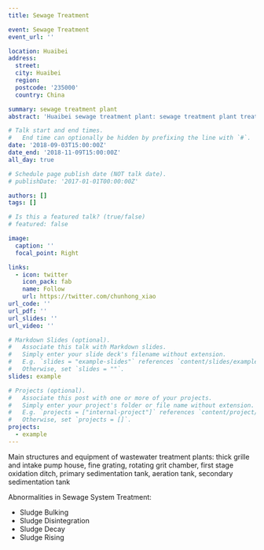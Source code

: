 ```yaml
---
title: Sewage Treatment

event: Sewage Treatment
event_url: ''

location: Huaibei
address:
  street: 
  city: Huaibei
  region: 
  postcode: '235000'
  country: China

summary: sewage treatment plant
abstract: 'Huaibei sewage treatment plant: sewage treatment plant treatment facilities, process of sewage treatment'

# Talk start and end times.
#   End time can optionally be hidden by prefixing the line with `#`.
date: '2018-09-03T15:00:00Z'
date_end: '2018-11-09T15:00:00Z'
all_day: true

# Schedule page publish date (NOT talk date).
# publishDate: '2017-01-01T00:00:00Z'

authors: []
tags: []

# Is this a featured talk? (true/false)
# featured: false

image:
  caption: ''
  focal_point: Right

links:
  - icon: twitter
    icon_pack: fab
    name: Follow
    url: https://twitter.com/chunhong_xiao
url_code: ''
url_pdf: ''
url_slides: ''
url_video: ''

# Markdown Slides (optional).
#   Associate this talk with Markdown slides.
#   Simply enter your slide deck's filename without extension.
#   E.g. `slides = "example-slides"` references `content/slides/example-slides.md`.
#   Otherwise, set `slides = ""`.
slides: example

# Projects (optional).
#   Associate this post with one or more of your projects.
#   Simply enter your project's folder or file name without extension.
#   E.g. `projects = ["internal-project"]` references `content/project/deep-learning/index.md`.
#   Otherwise, set `projects = []`.
projects:
  - example
---
```


Main structures and equipment of wastewater treatment plants: thick grille and intake pump house, fine grating, rotating grit chamber, first stage oxidation ditch, primary sedimentation tank, aeration tank, secondary sedimentation tank

Abnormalities in Sewage System Treatment:
* Sludge Bulking
* Sludge Disintegration
* Sludge Decay
* Sludge Rising